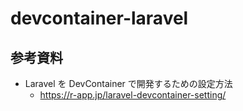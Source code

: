 # devcontainer-laravel

## 参考資料

- Laravel を DevContainer で開発するための設定方法
  - https://r-app.jp/laravel-devcontainer-setting/
